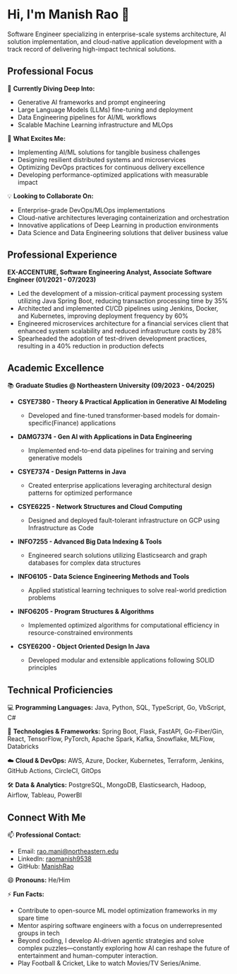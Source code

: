 # Hi, I'm Manish Rao 👋

Software Engineer specializing in enterprise-scale systems architecture, AI solution implementation, and cloud-native application development with a track record of delivering high-impact technical solutions.

## Professional Focus

🌱 **Currently Diving Deep Into:** 
- Generative AI frameworks and prompt engineering
- Large Language Models (LLMs) fine-tuning and deployment
- Data Engineering pipelines for AI/ML workflows
- Scalable Machine Learning infrastructure and MLOps

👀 **What Excites Me:** 
- Implementing AI/ML solutions for tangible business challenges
- Designing resilient distributed systems and microservices
- Optimizing DevOps practices for continuous delivery excellence
- Developing performance-optimized applications with measurable impact

💡 **Looking to Collaborate On:** 
- Enterprise-grade DevOps/MLOps implementations
- Cloud-native architectures leveraging containerization and orchestration
- Innovative applications of Deep Learning in production environments
- Data Science and Data Engineering solutions that deliver business value

## Professional Experience

**EX-ACCENTURE, Software Engineering Analyst, Associate Software Engineer (01/2021 - 07/2023)**
- Led the development of a mission-critical payment processing system utilizing Java Spring Boot, reducing transaction processing time by 35%
- Architected and implemented CI/CD pipelines using Jenkins, Docker, and Kubernetes, improving deployment frequency by 60%
- Engineered microservices architecture for a financial services client that enhanced system scalability and reduced infrastructure costs by 28%
- Spearheaded the adoption of test-driven development practices, resulting in a 40% reduction in production defects

## Academic Excellence

📚 **Graduate Studies @ Northeastern University (09/2023 - 04/2025)**
- **CSYE7380 - Theory & Practical Application in Generative AI Modeling**
  - Developed and fine-tuned transformer-based models for domain-specific(Finance) applications
  
- **DAMG7374 - Gen AI with Applications in Data Engineering**
  - Implemented end-to-end data pipelines for training and serving generative models
  
- **CSYE7374 - Design Patterns in Java**
  - Created enterprise applications leveraging architectural design patterns for optimized performance
  
- **CSYE6225 - Network Structures and Cloud Computing**
  - Designed and deployed fault-tolerant infrastructure on GCP using Infrastructure as Code
  
- **INFO7255 - Advanced Big Data Indexing & Tools**
  - Engineered search solutions utilizing Elasticsearch and graph databases for complex data structures
  
- **INFO6105 - Data Science Engineering Methods and Tools**
  - Applied statistical learning techniques to solve real-world prediction problems
  
- **INFO6205 - Program Structures & Algorithms**
  - Implemented optimized algorithms for computational efficiency in resource-constrained environments
  
- **CSYE6200 - Object Oriented Design In Java**
  - Developed modular and extensible applications following SOLID principles

## Technical Proficiencies

💻 **Programming Languages:** Java, Python, SQL, TypeScript, Go, VbScript, C#

🔧 **Technologies & Frameworks:** Spring Boot, Flask, FastAPI, Go-Fiber/Gin, React, TensorFlow, PyTorch, Apache Spark, Kafka, Snowflake, MLFlow, Databricks

☁️ **Cloud & DevOps:** AWS, Azure, Docker, Kubernetes, Terraform, Jenkins, GitHub Actions, CircleCI, GitOps

🛠️ **Data & Analytics:** PostgreSQL, MongoDB, Elasticsearch, Hadoop, Airflow, Tableau, PowerBI

## Connect With Me

📫 **Professional Contact:**
- Email: rao.mani@northeastern.edu
- LinkedIn: [raomanish9538](https://www.linkedin.com/in/raomanish9538/)
- GitHub: [ManishRao](https://github.com/ManishRao)

😄 **Pronouns:** He/Him

⚡ **Fun Facts:** 
- Contribute to open-source ML model optimization frameworks in my spare time
- Mentor aspiring software engineers with a focus on underrepresented groups in tech
- Beyond coding, I develop AI-driven agentic strategies and solve complex puzzles—constantly exploring how AI can reshape the future of entertainment and human-computer interaction.
- Play Football & Cricket, Like to watch Movies/TV Series/Anime.
